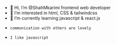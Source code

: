 - 👋 Hi, I’m @ShahMkarimi frontend web developer
- 👀 I’m interested in html, CSS & tailwindcss
- 🌱 I’m currently learning javascript & react.js
-     communication with others are lovely
-     I like javascript



<!---
ShahMkarimi/ShahMkarimi is a ✨ special ✨ repository because its `README.md` (this file) appears on your GitHub profile.
You can click the Preview link to take a look at your changes.
--->
